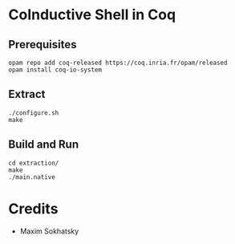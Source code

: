 # CoInductive Shell in Coq

## Prerequisites

    opam repo add coq-released https://coq.inria.fr/opam/released
    opam install coq-io-system

## Extract

    ./configure.sh
    make

## Build and Run

    cd extraction/
    make
    ./main.native

# Credits

* Maxim Sokhatsky
